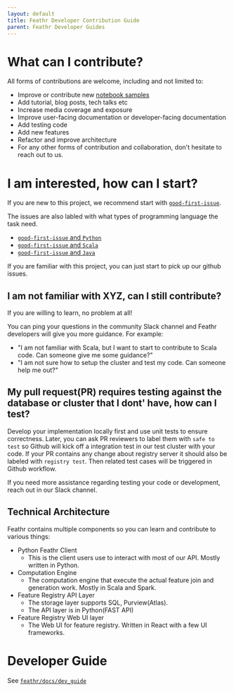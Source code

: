 ```yaml
---
layout: default
title: Feathr Developer Contribution Guide
parent: Feathr Developer Guides
---
```


# What can I contribute?
All forms of contributions are welcome, including and not limited to:
* Improve or contribute new [notebook samples](https://github.com/feathr-ai/feathr/tree/main/docs/samples)
* Add tutorial, blog posts, tech talks etc
* Increase media coverage and exposure
* Improve user-facing documentation or developer-facing documentation
* Add testing code
* Add new features
* Refactor and improve architecture
* For any other forms of contribution and collaboration, don't hesitate to reach out to us.

# I am interested, how can I start?
If you are new to this project, we recommend start with [`good-first-issue`](https://github.com/feathr-ai/feathr/issues?q=is%3Aissue+is%3Aopen+label%3A%22good+first+issue%22).

The issues are also labled with what types of programming language the task need.
* [`good-first-issue` and `Python`](https://github.com/feathr-ai/feathr/issues?q=is%3Aopen+label%3A%22good+first+issue%22+label%3Apython)
* [`good-first-issue` and `Scala`](https://github.com/feathr-ai/feathr/issues?q=is%3Aopen+label%3A%22good+first+issue%22+label%3Ascala)
* [`good-first-issue` and `Java`](https://github.com/feathr-ai/feathr/issues?q=is%3Aopen+label%3A%22good+first+issue%22+label%3Ajava)

If you are familiar with this project, you can just start to pick up our github issues.

## I am not familiar with XYZ, can I still contribute?
If you are willing to learn, no problem at all!

You can ping your questions in the community Slack channel and Feathr developers will give you more guidance. For example:
* "I am not familiar with Scala, but I want to start to contribute to Scala code. Can someone give me some guidance?"
* "I am not sure how to setup the cluster and test my code. Can someone help me out?"

## My pull request(PR) requires testing against the database or cluster that I dont' have, how can I test?
Develop your implementation locally first and use unit tests to ensure correctness. Later, you can ask PR reviewers to label them with `safe to test` so Github will kick off a integration test in our test cluster with your code. If your PR contains any change about registry server it should also be labeled with `registry test`. Then related test cases will be triggered in Github workflow.

If you need more assistance regarding testing your code or development, reach out in our Slack channel.

## Technical Architecture
Feathr contains multiple components so you can learn and contribute to various things:
* Python Feathr Client
  * This is the client users use to interact with most of our API. Mostly written in Python.
* Computation Engine
  * The computation engine that execute the actual feature join and generation work. Mostly in Scala and Spark.
* Feature Registry API Layer
  * The storage layer supports SQL, Purview(Atlas).
  * The API layer is in Python(FAST API)
* Feature Registry Web UI layer
  * The Web UI for feature registry. Written in React with a few UI frameworks.

# Developer Guide
See [`feathr/docs/dev_guide`](./)
